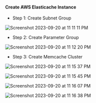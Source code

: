 #### Create AWS Elasticache Instance

- Step 1: Create Subnet Group

![Screenshot 2023-09-20 at 11 11 11 PM](https://github.com/Sulemoore/DevOps-Projects/assets/101164153/9052a7b0-0a93-4775-96c8-4853e81a6514)


- Step 2: Create Parameter Group

![Screenshot 2023-09-20 at 11 12 20 PM](https://github.com/Sulemoore/DevOps-Projects/assets/101164153/51d14df7-2f55-4c3d-ab03-29549d909136)

- Step 3: Create Memcache Cluster

![Screenshot 2023-09-20 at 11 15 37 PM](https://github.com/Sulemoore/DevOps-Projects/assets/101164153/178ad338-fdbf-433d-8f56-2379c26b1e82)

![Screenshot 2023-09-20 at 11 15 45 PM](https://github.com/Sulemoore/DevOps-Projects/assets/101164153/81dda152-260f-4afb-b473-611427805a70)

![Screenshot 2023-09-20 at 11 16 07 PM](https://github.com/Sulemoore/DevOps-Projects/assets/101164153/5d9dbc50-4095-4971-b53e-4d26de5bb163)

![Screenshot 2023-09-20 at 11 16 38 PM](https://github.com/Sulemoore/DevOps-Projects/assets/101164153/b4bf7da5-8a34-45ed-a037-b26ae44cd514)

